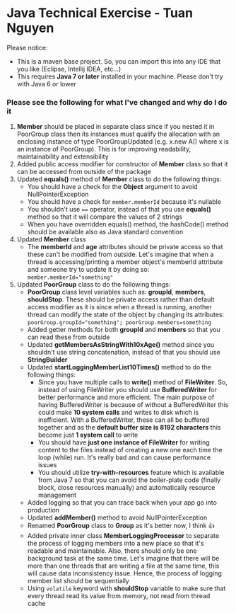 # Java Technical Exercise - Tuan Nguyen

Please notice:

* This is a maven base project. So, you can import this into any IDE that you like (Eclipse, Intellij IDEA, etc...)
* This requires **Java 7 or later** installed in your machine. Please don't try with Java 6 or lower

### Please see the following for what I've changed and why do I do it

1. **Member** should be placed in separate class since if you nested it in PoorGroup class then its instances must qualify the allocation with an enclosing instance of type PoorGroupUpdated (e.g. x.new A() where x is an instance of PoorGroup). This is for improving readability, maintainability and extensibility
2. Added public access modifier for constructor of **Member** class so that it can be accessed from outside of the package
3. Updated **equals()** method of **Member** class to do the following things:
	- You should have a check for the **Object** argument to avoid NullPointerException
	- You should have a check for ```member.memberId``` because it's nullable
	- You shouldn't use ```==``` operator, instead of that you use **equals()** method so that it will compare the values of 2 strings
	- When you have overridden equals() method, the hashCode() method should be available also as Java standard convention
4. Updated **Member** class
	- The **memberId** and **age** attributes should be private access so that these can't be modified from outside. Let's imagine that when a thread is accessing/printing a member object's memberId attribute and someone try to update it by doing so: ```member.memberId="something"```
5. Updated **PoorGroup** class to do the following things:
	- **PoorGroup** class level variables such as: **groupId**, **members**, **shouldStop**. These should be private access rather than default access modifier as it is since when a thread is running, another thread can modify the state of the object by changing its attributes: ```poorGroup.groupId="something"; poorGroup.members=something```
	- Added getter methods for both **groupId** and **members** so that you can read these from outside
	- Updated **getMembersAsStringWith10xAge()** method since you shouldn't use string concatenation, instead of that you should use **StringBuilder**
	- Updated **startLoggingMemberList10Times()** method to do the following things:
		- Since you have multiple calls to **write()** method of **FileWriter**. So, instead of using FileWriter you should use **BufferedWriter** for better performance and more efficient. The main purpose of having BufferedWriter is because of without a BufferedWriter this could make **10 system calls** and writes to disk which is inefficient. With a BufferedWriter, these can all be buffered together and as the **default buffer size is 8192 characters** this become just **1 system call** to write
		- You should have **just one instance of FileWriter** for writing content to the files instead of creating a new one each time the loop (while) run. It's really bad and can cause performance issues
		- You should utilize **try-with-resources** feature which is available from Java 7 so that you can avoid the boiler-plate code (finally block, close resources manually) and automatically resource management
	- Added logging so that you can trace back when your app go into production
	- Updated **addMember()** method to avoid NullPointerException
	- Renamed **PoorGroup** class to **Group** as it's better now, I think :+1:
	- Added private inner class **MemberLoggingProcessor** to separate the process of logging members into a new place so that it's readable and maintainable. Also, there should only be one background task at the same time. Let's imagine that there will be more than one threads that are writing a file at the same time, this will cause data inconsistency issue. Hence, the process of logging member list should be sequentially
	- Using ```volatile``` keyword with **shouldStop** variable to make sure that every thread read its value from memory, not read from thread cache